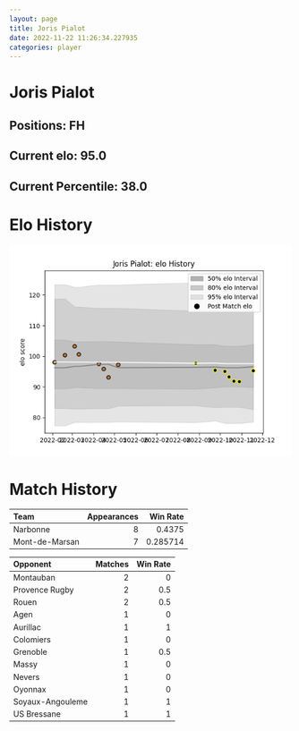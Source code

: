```yaml
---  
layout: page  
title: Joris Pialot  
date: 2022-11-22 11:26:34.227935  
categories: player  
---
```

# Joris Pialot

## Positions: FH

## Current elo: 95.0

## Current Percentile: 38.0

# Elo History


![elo history](history_JorisPialot.png)
# Match History


| Team           |   Appearances |   Win Rate |
|:---------------|--------------:|-----------:|
| Narbonne       |             8 |   0.4375   |
| Mont-de-Marsan |             7 |   0.285714 |

| Opponent         |   Matches |   Win Rate |
|:-----------------|----------:|-----------:|
| Montauban        |         2 |        0   |
| Provence Rugby   |         2 |        0.5 |
| Rouen            |         2 |        0.5 |
| Agen             |         1 |        0   |
| Aurillac         |         1 |        1   |
| Colomiers        |         1 |        0   |
| Grenoble         |         1 |        0.5 |
| Massy            |         1 |        0   |
| Nevers           |         1 |        0   |
| Oyonnax          |         1 |        0   |
| Soyaux-Angouleme |         1 |        1   |
| US Bressane      |         1 |        1   |